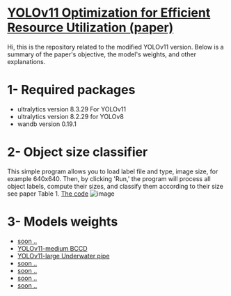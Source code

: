 # [YOLOv11 Optimization for Efficient Resource Utilization (paper)](https://arxiv.org/abs/2412.14790)
Hi, this is the repository related to the modified YOLOv11 version. Below is a summary of the paper's objective, the model's weights, and other explanations.

# 1- Required packages
- ultralytics version 8.3.29 For YOLOv11
- ultralytics version 8.2.29 for YOLOv8
- wandb version 0.19.1

# 2- Object size classifier
This simple program allows you to load label file and type, image size, for example 640x640. Then, by clicking 'Run,' the program will process all object labels, compute their sizes, and classify them according to their size see paper Table 1. [The code](https://github.com/AREEG94FAHAD/yolov11/tree/main/object%20size%20classifier)
![image](https://github.com/user-attachments/assets/cd451a5b-e8d1-4b73-af26-c9eb618d5cf4)


# 3- Models weights
- [soon .. ](https://github.com/AREEG94FAHAD/yolov11/blob/main/model%20weights)
- [YOLOv11-medium BCCD](https://github.com/AREEG94FAHAD/yolov11/blob/main/model%20weights)
- [YOLOv11-large Underwater pipe](https://github.com/AREEG94FAHAD/yolov11/tree/main/model%20weights)
- [soon .. ](https://github.com/AREEG94FAHAD/yolov11/blob/main/model%20weights)
- [soon .. ](https://github.com/AREEG94FAHAD/yolov11/blob/main/model%20weights)
- [soon .. ](https://github.com/AREEG94FAHAD/yolov11/blob/main/model%20weights)
- [soon .. ](https://github.com/AREEG94FAHAD/yolov11/blob/main/model%20weights)

